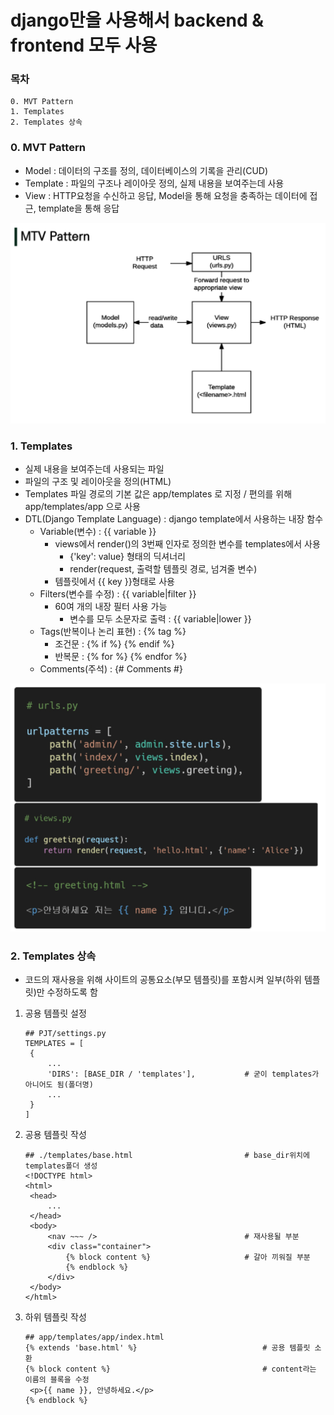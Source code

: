 # django만을 사용해서 backend & frontend 모두 사용

### 목차

```
0. MVT Pattern
1. Templates
2. Templates 상속
```

### 0. MVT Pattern

* Model : 데이터의 구조를 정의, 데이터베이스의 기록을 관리(CUD)
* Template : 파일의 구조나 레이아웃 정의, 실제 내용을 보여주는데 사용
* View : HTTP요청을 수신하고 응답, Model을 통해 요청을 충족하는 데이터에 접근, template을 통해 응답

![image-20220523215531272](README.assets/image-20220523215531272.png)

### 1. Templates

* 실제 내용을 보여주는데 사용되는 파일
* 파일의 구조 및 레이아웃을 정의(HTML)
* Templates 파일 경로의 기본 값은 app/templates 로 지정 / 편의를 위해 app/templates/app 으로 사용
* DTL(Django Template Language) : django template에서 사용하는 내장 함수
  * Variable(변수) : {{ variable }}
    * views에서 render()의 3번째 인자로 정의한 변수를 templates에서 사용
      * {'key': value} 형태의 딕셔너리
      * render(request, 출력할 템플릿 경로, 넘겨줄 변수)
    * 템플릿에서 {{ key }}형태로 사용
  * Filters(변수를 수정) : {{ variable|filter }}
    * 60여 개의 내장 필터 사용 가능
      * 변수를 모두 소문자로 출력 : {{ variable|lower }}
  * Tags(반복이나 논리 표현) : {% tag %}
    * 조건문 : {% if %} {% endif %}
    * 반복문 : {% for %} {% endfor %}
  * Comments(주석) : {# Comments #}

![image-20220523224752313](README.assets/image-20220523224752313.png)

### 2. Templates 상속

* 코드의 재사용을 위해 사이트의 공통요소(부모 템플릿)를 포함시켜 일부(하위 템플릿)만 수정하도록 함

1) 공용 템플릿 설정

   ```
   ## PJT/settings.py
   TEMPLATES = [
   	{
   		...
   		'DIRS': [BASE_DIR / 'templates'],			# 굳이 templates가 아니어도 됨(폴더명)
   		...
   	}
   ]
   ```

2) 공용 템플릿 작성

   ```
   ## ./templates/base.html							# base_dir위치에 templates폴더 생성
   <!DOCTYPE html>
   <html>
   	<head>
   		...
   	</head>
   	<body>
   		<nav ~~~ />									# 재사용될 부분
   		<div class="container">
   			{% block content %}						# 갈아 끼워질 부분
   			{% endblock %}
   		</div>
   	</body>
   </html>
   ```

3) 하위 템플릿 작성

   ```
   ## app/templates/app/index.html
   {% extends 'base.html' %}							# 공용 템플릿 소환
   {% block content %}									# content라는 이름의 블록을 수정
   	<p>{{ name }}, 안녕하세요.</p>
   {% endblock %}
   ```

   
































